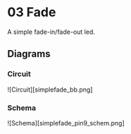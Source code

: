 03 Fade
=======

A simple fade-in/fade-out led.

## Diagrams

### Circuit

![Circuit][simplefade_bb.png]

### Schema

![Schema][simplefade_pin9_schem.png]
